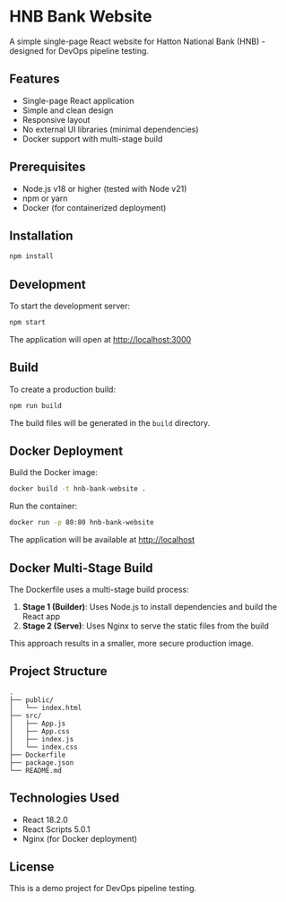 # HNB Bank Website

A simple single-page React website for Hatton National Bank (HNB) - designed for DevOps pipeline testing.

## Features

- Single-page React application
- Simple and clean design
- Responsive layout
- No external UI libraries (minimal dependencies)
- Docker support with multi-stage build

## Prerequisites

- Node.js v18 or higher (tested with Node v21)
- npm or yarn
- Docker (for containerized deployment)

## Installation

```bash
npm install
```

## Development

To start the development server:

```bash
npm start
```

The application will open at [http://localhost:3000](http://localhost:3000)

## Build

To create a production build:

```bash
npm run build
```

The build files will be generated in the `build` directory.

## Docker Deployment

Build the Docker image:

```bash
docker build -t hnb-bank-website .
```

Run the container:

```bash
docker run -p 80:80 hnb-bank-website
```

The application will be available at [http://localhost](http://localhost)

## Docker Multi-Stage Build

The Dockerfile uses a multi-stage build process:
1. **Stage 1 (Builder)**: Uses Node.js to install dependencies and build the React app
2. **Stage 2 (Serve)**: Uses Nginx to serve the static files from the build

This approach results in a smaller, more secure production image.

## Project Structure

```
.
├── public/
│   └── index.html
├── src/
│   ├── App.js
│   ├── App.css
│   ├── index.js
│   └── index.css
├── Dockerfile
├── package.json
└── README.md
```

## Technologies Used

- React 18.2.0
- React Scripts 5.0.1
- Nginx (for Docker deployment)

## License

This is a demo project for DevOps pipeline testing.
